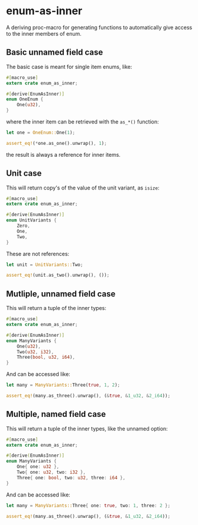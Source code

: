 # enum-as-inner

A deriving proc-macro for generating functions to automatically give access to the inner members of enum.

## Basic unnamed field case

The basic case is meant for single item enums, like:

```rust
#[macro_use]
extern crate enum_as_inner;

#[derive(EnumAsInner)]
enum OneEnum {
    One(u32),
}
```

where the inner item can be retrieved with the `as_*()` function:

```rust
let one = OneEnum::One(1);

assert_eq!(*one.as_one().unwrap(), 1);
```

the result is always a reference for inner items.

## Unit case

This will return copy's of the value of the unit variant, as `isize`:

```rust
#[macro_use]
extern crate enum_as_inner;

#[derive(EnumAsInner)]
enum UnitVariants {
    Zero,
    One,
    Two,
}
```

These are not references:

```rust
let unit = UnitVariants::Two;

assert_eq!(unit.as_two().unwrap(), ());
```

## Mutliple, unnamed field case

This will return a tuple of the inner types: 

```rust
#[macro_use]
extern crate enum_as_inner;

#[derive(EnumAsInner)]
enum ManyVariants {
    One(u32),
    Two(u32, i32),
    Three(bool, u32, i64),
}
```

And can be accessed like:

```rust
let many = ManyVariants::Three(true, 1, 2);

assert_eq!(many.as_three().unwrap(), (&true, &1_u32, &2_i64));
```

## Multiple, named field case

This will return a tuple of the inner types, like the unnamed option: 

```rust
#[macro_use]
extern crate enum_as_inner;

#[derive(EnumAsInner)]
enum ManyVariants {
    One{ one: u32 },
    Two{ one: u32, two: i32 },
    Three{ one: bool, two: u32, three: i64 },
}
```

And can be accessed like:

```rust
let many = ManyVariants::Three{ one: true, two: 1, three: 2 };

assert_eq!(many.as_three().unwrap(), (&true, &1_u32, &2_i64));
```